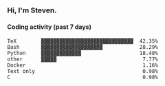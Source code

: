 ### Hi, I'm Steven.

#### Coding activity (past 7 days)
```
TeX        ▓▓▓▓▓▓▓▓▓▓▓▓▓▓▓▓▓▓▓▓▓▓▓▓▓▓▓▓▓▓  42.35%
Bash       ▓▓▓▓▓▓▓▓▓▓▓▓▓▓▓▓▓▓▓▓            28.29%
Python     ▓▓▓▓▓▓▓▓▓▓▓▓▓                   18.48%
other      ▓▓▓▓▓                            7.77%
Docker                                      1.16%
Text only                                   0.98%
C                                           0.98%
```
